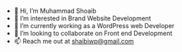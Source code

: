 - 👋 Hi, I’m Muhammad Shoaib
- 👀 I’m interested in Brand Website Development
- 🌱 I’m currently working as a WordPress web Developer
- 💞️ I’m looking to collaborate on Front end Development
- 📫 Reach me out at shaibiwp@gmail.com

